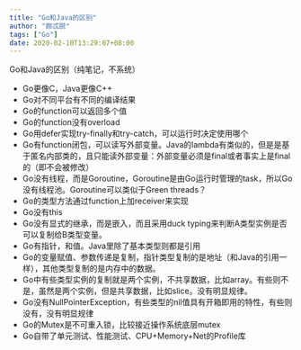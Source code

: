 ```yaml
---
title: "Go和Java的区别"
author: "颇忒脱"
tags: ["Go"]
date: 2020-02-10T13:29:07+08:00
---
```


Go和Java的区别（纯笔记，不系统）

<!--more-->

- Go更像C，Java更像C++
- Go对不同平台有不同的编译结果
- Go的function可以返回多个值
- Go的function没有overload
- Go用defer实现try-finally和try-catch，可以运行时决定使用哪个
- Go有function闭包，可以读写外部变量。Java的lambda有类似的，但是是基于匿名内部类的，且只能读外部变量：外部变量必须是final或者事实上是final的（即不会被修改）
- Go没有线程，而是Goroutine，Goroutine是由Go运行时管理的task，所以Go没有线程池。Goroutine可以类似于Green threads？
- Go的类型方法通过function上加receiver来实现
- Go没有this
- Go没有显式的继承，而是嵌入，而且采用duck typing来判断A类型实例是否可以复制给B类型变量。
- Go有指针，和值。Java里除了基本类型则都是引用
- Go的变量赋值、参数传递是复制，指针类型复制的是地址（和Java的引用一样），其他类型复制的是内存中的数据。
- Go中有些类型实例的复制就是两个实例，不共享数据，比如array。有些则不是，虽然是两个实例，但是共享数据，比如slice。没有明显规律。
- Go没有NullPointerException，有些类型的nil值具有开箱即用的特性，有些则没有，没有明显规律
- Go的Mutex是不可重入锁，比较接近操作系统底层mutex
- Go自带了单元测试、性能测试、CPU+Memory+Net的Profile库